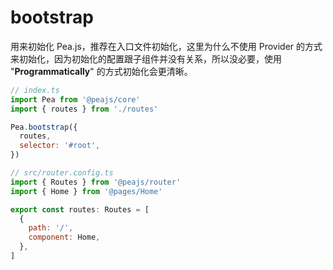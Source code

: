 # bootstrap

用来初始化 Pea.js，推荐在入口文件初始化，这里为什么不使用 Provider 的方式来初始化，因为初始化的配置跟子组件并没有关系，所以没必要，使用 "**Programmatically**" 的方式初始化会更清晰。

```javascript
// index.ts
import Pea from '@peajs/core'
import { routes } from './routes'

Pea.bootstrap({
  routes,
  selector: '#root',
})
```

```javascript
// src/router.config.ts
import { Routes } from '@peajs/router'
import { Home } from '@pages/Home'

export const routes: Routes = [
  {
    path: '/',
    component: Home,
  },
]
```

